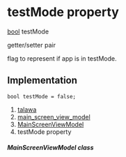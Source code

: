 
<div>

# testMode property

</div>


[bool](https://api.flutter.dev/flutter/dart-core/bool-class.html)
testMode


getter/setter pair




flag to represent if app is in testMode.



## Implementation

``` language-dart
bool testMode = false;
```







1.  [talawa](../../index.html)
2.  [main_screen_view_model](../../view_model_main_screen_view_model/)
3.  [MainScreenViewModel](../../view_model_main_screen_view_model/MainScreenViewModel-class.html)
4.  testMode property

##### MainScreenViewModel class







